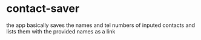 # contact-saver
the app basically saves the names and tel numbers of inputed contacts
and lists them with the provided names as a link
